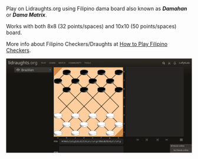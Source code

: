 Play on Lidraughts.org using Filipino dama board also known as ***Damahan*** or ***Dama Matrix***.

Works with both 8x8 (32 points/spaces) and 10x10 (50 points/spaces) board.

More info about Filipino Checkers/Draughts at [How to Play Filipino Checkers](https://luffykudo.wordpress.com/2024/03/11/how-to-play-filipino-checkers/).

![Filipino checkers draughts damahan dama matrix board on Lidraughts screenshot](https://raw.githubusercontent.com/LuffyKudo/Lidraught-Themes/main/Filipino%20Dama%20Board/Lidraughts%20Dama%20Matrix%20(32)%20Screenshot.bmp)
